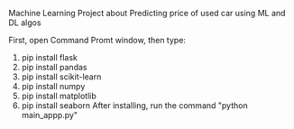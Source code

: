 Machine Learning Project about Predicting price of used car using ML and DL algos   

First, open Command Promt window, then type:
1. pip install flask
2. pip install pandas
3. pip install scikit-learn
4. pip install numpy
5. pip install matplotlib
6. pip install seaborn
After installing, run the command "python main_appp.py"
